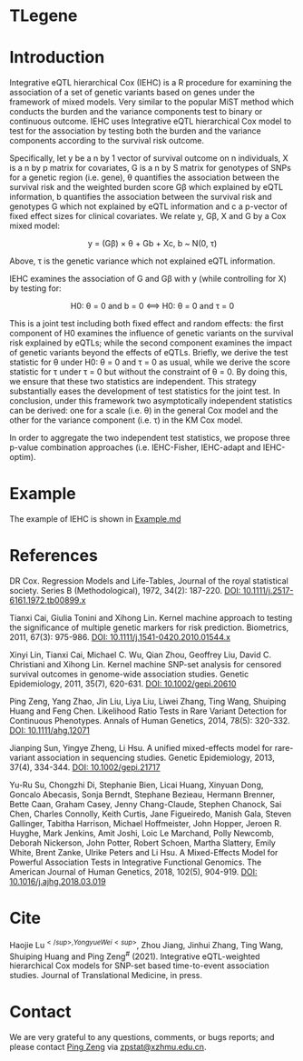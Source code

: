 # TLegene
# Introduction
Integrative eQTL hierarchical Cox (IEHC) is a R procedure for examining the association of a set of genetic variants based on genes under the framework of mixed models. Very similar to the popular MiST method which conducts the burden and the variance components test to binary or continuous outcome. IEHC uses Integrative eQTL hierarchical Cox model to test for the association by testing both the burden and the variance components according to the survival risk outcome. 

Specifically, let y be a n by 1 vector of survival outcome on n individuals, X is a n by p matrix for covariates, G is a n by S matrix for genotypes of SNPs for a genetic region (i.e. gene), θ quantifies the association between the survival risk and the weighted burden score Gβ which explained by eQTL information, b quantifies the association between the survival risk and genotypes G which not explained by eQTL information and c a p-vector of fixed effect sizes for clinical covariates. We relate y, Gβ, X and G by a Cox mixed model:
<p align="center">
y = (Gβ) × θ + Gb + Xc, b ~ N(0, τ)
</p>
Above, τ is the genetic variance which not explained eQTL information.

IEHC examines the association of G and Gβ with y (while controlling for X) by testing for:
<p align="center">
H0: θ = 0 and b = 0 <==> H0: θ = 0 and τ = 0
</p>
This is a joint test including both fixed effect and random effects: the first component of H0 examines the influence of genetic variants on the survival risk explained by eQTLs; while the second component examines the impact of genetic variants beyond the effects of eQTLs. Briefly, we derive the test statistic for θ under H0: θ = 0 and τ = 0 as usual, while we derive the score statistic for τ under τ = 0 but without the constraint of θ = 0. By doing this, we ensure that these two statistics are independent. This strategy substantially eases the development of test statistics for the joint test. In conclusion, under this framework two asymptotically independent statistics can be derived: one for a scale (i.e. θ) in the general Cox model and the other for the variance component (i.e. τ) in the KM Cox model.

In order to aggregate the two independent test statistics, we propose three p-value combination approaches (i.e. IEHC-Fisher, IEHC-adapt and IEHC-optim).
# Example
The example of IEHC is shown in [Example.md](https://github.com/biostatLu/IEHC/blob/main/Example.md)

# References
DR Cox. Regression Models and Life-Tables, Journal of the royal statistical society. Series B (Methodological), 1972, 34(2): 187-220. [DOI: 10.1111/j.2517-6161.1972.tb00899.x](https://rss.onlinelibrary.wiley.com/doi/abs/10.1111/j.2517-6161.1972.tb00899.x)

Tianxi Cai, Giulia Tonini and Xihong Lin. Kernel machine approach to testing the significance of multiple genetic markers for risk prediction. Biometrics, 2011, 67(3): 975-986. [DOI: 10.1111/j.1541-0420.2010.01544.x](https://onlinelibrary.wiley.com/doi/abs/10.1111/j.1541-0420.2010.01544.x)

Xinyi Lin, Tianxi Cai, Michael C. Wu, Qian Zhou, Geoffrey Liu, David C. Christiani and Xihong Lin. Kernel machine SNP-set analysis for censored survival outcomes in genome-wide association studies. Genetic Epidemiology, 2011, 35(7), 620-631. [DOI: 10.1002/gepi.20610](https://onlinelibrary.wiley.com/doi/abs/10.1002/gepi.20610)

Ping Zeng, Yang Zhao, Jin Liu, Liya Liu, Liwei Zhang, Ting Wang, Shuiping Huang and Feng Chen. Likelihood Ratio Tests in Rare Variant Detection for Continuous Phenotypes. Annals of Human Genetics, 2014, 78(5): 320-332. [DOI: 10.1111/ahg.12071](https://onlinelibrary.wiley.com/doi/abs/10.1111/ahg.12071)

Jianping Sun, Yingye Zheng, Li Hsu. A unified mixed-effects model for rare-variant association in sequencing studies. Genetic Epidemiology, 2013, 37(4), 334-344. [DOI: 10.1002/gepi.21717](https://onlinelibrary.wiley.com/doi/abs/10.1002/gepi.21717)

Yu-Ru Su, Chongzhi Di, Stephanie Bien, Licai Huang, Xinyuan Dong, Goncalo Abecasis, Sonja Berndt, Stephane Bezieau, Hermann Brenner, Bette Caan, Graham Casey, Jenny Chang-Claude, Stephen Chanock, Sai Chen, Charles Connolly, Keith Curtis, Jane Figueiredo, Manish Gala, Steven Gallinger, Tabitha Harrison, Michael Hoffmeister, John Hopper, Jeroen R. Huyghe, Mark Jenkins, Amit Joshi, Loic Le Marchand, Polly Newcomb, Deborah Nickerson, John Potter, Robert Schoen, Martha Slattery, Emily White, Brent Zanke, Ulrike Peters and Li Hsu. A Mixed-Effects Model for Powerful Association Tests in Integrative Functional Genomics. The American Journal of Human Genetics, 2018, 102(5), 904-919. [DOI: 10.1016/j.ajhg.2018.03.019](https://www.sciencedirect.com/science/article/pii/S0002929718301083)

# Cite
Haojie Lu<sup>$</sup>, Yongyue Wei<sup>$</sup>, Zhou Jiang, Jinhui Zhang, Ting Wang, Shuiping Huang and Ping Zeng<sup>#</sup> (2021). Integrative eQTL-weighted hierarchical Cox models for SNP-set based time-to-event association studies. Journal of Translational Medicine, in press.

# Contact
We are very grateful to any questions, comments, or bugs reports; and please contact [Ping Zeng](https://github.com/biostatpzeng) via zpstat@xzhmu.edu.cn.
